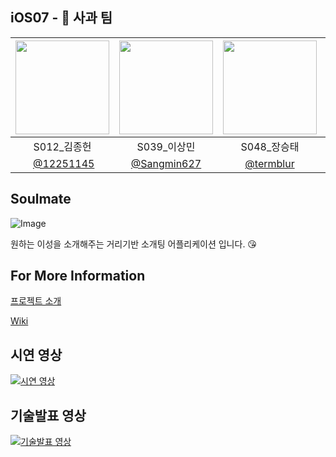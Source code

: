 ## iOS07 - 🍎 사과 팀 

|<img src="https://user-images.githubusercontent.com/69361087/200482819-72c82afb-4e6b-4537-8390-1a83ef03a091.jpeg" width="150">|<img src="https://user-images.githubusercontent.com/69361087/200482695-2bdea2da-c3e2-4d31-b74e-7342722c9fd5.png" width="150">|<img src="https://user-images.githubusercontent.com/69361087/200482945-c4fdfeaf-fb6e-4a7b-934f-79c42949647b.jpeg" width="150">|<img src="https://user-images.githubusercontent.com/69361087/200482897-0bb3c55f-06b1-4960-9d50-4cf94fdd76d5.png" width="150">|
:--:|:--:|:--:|:--:
S012_김종헌 | S039_이상민 | S048_장승태 | S058_한종우 
 [@12251145](https://github.com/12251145) | [@Sangmin627](https://github.com/Sangmin627) | [@termblur](https://github.com/termblur) | [@gwd0311](https://github.com/gwd0311) 

## Soulmate
![Image](https://user-images.githubusercontent.com/69361087/205692643-26e58fcd-4f55-4f0a-a747-178aeebf69e0.png)


원하는 이성을 소개해주는 거리기반 소개팅 어플리케이션 입니다. 😘


## For More Information
[프로젝트 소개](https://www.notion.so/boostcamp-wm/iOS07-Soulmate-51dd58f741e74bb080646869d2386908)

[Wiki](https://github.com/boostcampwm-2022/iOS07-Soulmate/wiki)

## 시연 영상

[![시연 영상](http://img.youtube.com/vi/L6gdEtzyeEM/0.jpg)](https://youtu.be/L6gdEtzyeEM)

## 기술발표 영상

[![기술발표 영상](http://img.youtube.com/vi/87pnNuv8rSE/0.jpg)](https://youtu.be/87pnNuv8rSE)
